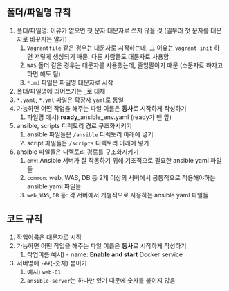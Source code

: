 ## 폴더/파일명 규칙

1. 폴더/파일명: 이유가 없으면 첫 문자 대문자로 쓰지 않을 것 (일부러 첫 문자를 대문자로 바꾸지는 말기)
    1. `Vagrantfile` 같은 경우는 대문자로 시작하는데, 그 이유는 `vagrant init` 하면 저렇게 생성되기 때문. 다른 사람들도 대문자로 사용함.
    2. `WAS` 폴더 같은 경우는 대문자를 사용했는데, 줄임말이기 때문 (소문자로 하자고 하면 해도 됨)
    3. `*.md` 파일은 파일명 대문자로 시작
2. 폴더/파일명에 띄어쓰기는 `_`로 대체
3. `*.yaml`, `*.yml` 파일은 확장자 `yaml`로 통일
4. 가능하면 어떤 작업을 해주는 파일 이름은 **동사**로 시작하게 작성하기
    1. 파일명 예시) **ready**_ansible_env.yaml (ready가 맨 앞)
5. ansible, scripts 디렉토리 경로 구조화시키기
    1. ansible 파일들은 `/ansible` 디렉토리 아래에 넣기
    2. script 파일들은 `/scripts` 디렉토리 아래에 넣기
6. ansible 파일들은 디렉토리 경로를 구조화시키기
    1. `env`: Ansible 서버가 잘 작동하기 위해 기초적으로 필요한 ansible yaml 파일들
    2. `common`: web, WAS, DB 등 2개 이상의 서버에서 공통적으로 적용해야하는 ansible yaml 파일들
    3. `web`, `WAS`, `DB` 등: 각 서버에서 개별적으로 사용하는 ansible yaml 파일들

## 코드 규칙

1. 작업이름은 대문자로 시작
2. 가능하면 어떤 작업을 해주는 파일 이름은 **동사**로 시작하게 작성하기
    1. 작업이름 예시) - name: **Enable and start** Docker service
3. 서버명에 `-##`(-숫자) 붙이기
    1. 예시) `web-01`
    2. `ansible-server`는 하나만 있기 때문에 숫자를 붙이지 않음
